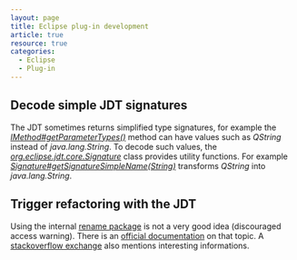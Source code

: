 ```yaml
---
layout: page
title: Eclipse plug-in development
article: true
resource: true
categories:
  - Eclipse
  - Plug-in
---
```

<div>
<h2>Decode simple JDT signatures</h2>
<p>
The JDT sometimes returns simplified type signatures, for example the <em><a href="http://help.eclipse.org/luna/topic/org.eclipse.jdt.doc.isv/reference/api/org/eclipse/jdt/core/IMethod.html#getParameterTypes--">IMethod#getParameterTypes()</a></em> method can have values such as <em>QString</em> instead of <em>java.lang.String</em>. To decode such values, the <em><a href="org.eclipse.jdt.core.Signature">org.eclipse.jdt.core.Signature</a></em> class provides utility functions. For example <em><a href="http://help.eclipse.org/luna/topic/org.eclipse.jdt.doc.isv/reference/api/org/eclipse/jdt/core/Signature.html#getSignatureSimpleName-java.lang.String-">Signature#getSignatureSimpleName(String)</a></em> transforms <em>QString</em> into <em>java.lang.String</em>.
</p>
</div>
<div>
<h2>Trigger refactoring with the JDT</h2>
<p>
Using the internal <a href="http://git.eclipse.org/c/jdt/eclipse.jdt.ui.git/plain/org.eclipse.jdt.ui/core%20refactoring/org/eclipse/jdt/internal/corext/refactoring/rename/">rename package</a> is not a very good idea (discouraged access warning). There is an <a href="http://www.eclipse.org/articles/article.php?file=Article-Unleashing-the-Power-of-Refactoring/index.html">official documentation</a> on that topic. A <a href="http://stackoverflow.com/questions/9129689/is-there-any-eclipse-refactoring-api-that-i-can-call-programmatically">stackoverflow exchange</a> also mentions interesting informations.
</p>
</div>